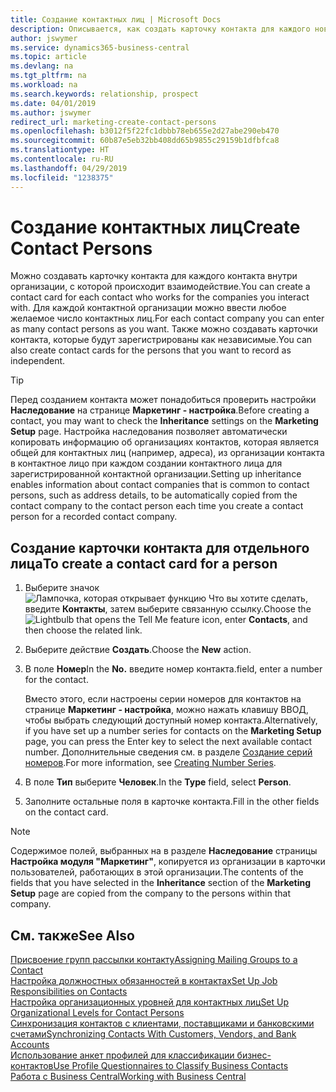 ```yaml
---
title: Создание контактных лиц | Microsoft Docs
description: Описывается, как создать карточку контакта для каждого нового лица или потенциального клиента, с которым у вас деловые отношения.
author: jswymer
ms.service: dynamics365-business-central
ms.topic: article
ms.devlang: na
ms.tgt_pltfrm: na
ms.workload: na
ms.search.keywords: relationship, prospect
ms.date: 04/01/2019
ms.author: jswymer
redirect_url: marketing-create-contact-persons
ms.openlocfilehash: b3012f5f22fc1dbbb78eb655e2d27abe290eb470
ms.sourcegitcommit: 60b87e5eb32bb408dd65b9855c29159b1dfbfca8
ms.translationtype: HT
ms.contentlocale: ru-RU
ms.lasthandoff: 04/29/2019
ms.locfileid: "1238375"
---
```

# <a name="create-contact-persons"></a><span data-ttu-id="90b9c-103">Создание контактных лиц</span><span class="sxs-lookup"><span data-stu-id="90b9c-103">Create Contact Persons</span></span>
<span data-ttu-id="90b9c-104">Можно создавать карточку контакта для каждого контакта внутри организации, с которой происходит взаимодействие.</span><span class="sxs-lookup"><span data-stu-id="90b9c-104">You can create a contact card for each contact who works for the companies you interact with.</span></span> <span data-ttu-id="90b9c-105">Для каждой контактной организации можно ввести любое желаемое число контактных лиц.</span><span class="sxs-lookup"><span data-stu-id="90b9c-105">For each contact company you can enter as many contact persons as you want.</span></span> <span data-ttu-id="90b9c-106">Также можно создавать карточки контакта, которые будут зарегистрированы как независимые.</span><span class="sxs-lookup"><span data-stu-id="90b9c-106">You can also create contact cards for the persons that you want to record as independent.</span></span>

> [!TIP]  
>   <span data-ttu-id="90b9c-107">Перед созданием контакта может понадобиться проверить настройки **Наследование** на странице **Маркетинг - настройка**.</span><span class="sxs-lookup"><span data-stu-id="90b9c-107">Before creating a contact, you may want to check the **Inheritance** settings on the **Marketing Setup** page.</span></span> <span data-ttu-id="90b9c-108">Настройка наследования позволяет автоматически копировать информацию об организациях контактов, которая является общей для контактных лиц (например, адреса), из организации контакта в контактное лицо при каждом создании контактного лица для зарегистрированной контактной организации.</span><span class="sxs-lookup"><span data-stu-id="90b9c-108">Setting up inheritance enables information about contact companies that is common to contact persons, such as address details, to be automatically copied from the contact company to the contact person each time you create a contact person for a recorded contact company.</span></span>

## <a name="to-create-a-contact-card-for-a-person"></a><span data-ttu-id="90b9c-109">Создание карточки контакта для отдельного лица</span><span class="sxs-lookup"><span data-stu-id="90b9c-109">To create a contact card for a person</span></span>
1. <span data-ttu-id="90b9c-110">Выберите значок ![Лампочка, которая открывает функцию Что вы хотите сделать](media/ui-search/search_small.png "Что вы хотите сделать"), введите **Контакты**, затем выберите связанную ссылку.</span><span class="sxs-lookup"><span data-stu-id="90b9c-110">Choose the ![Lightbulb that opens the Tell Me feature](media/ui-search/search_small.png "Tell me what you want to do") icon, enter **Contacts**, and then choose the related link.</span></span>
2. <span data-ttu-id="90b9c-111">Выберите действие **Создать**.</span><span class="sxs-lookup"><span data-stu-id="90b9c-111">Choose the **New** action.</span></span>
3. <span data-ttu-id="90b9c-112">В поле **Номер**</span><span class="sxs-lookup"><span data-stu-id="90b9c-112">In the **No.**</span></span> <span data-ttu-id="90b9c-113">введите номер контакта.</span><span class="sxs-lookup"><span data-stu-id="90b9c-113">field, enter a number for the contact.</span></span>

    <span data-ttu-id="90b9c-114">Вместо этого, если настроены серии номеров для контактов на странице **Маркетинг - настройка**, можно нажать клавишу ВВОД, чтобы выбрать следующий доступный номер контакта.</span><span class="sxs-lookup"><span data-stu-id="90b9c-114">Alternatively, if you have set up a number series for contacts on the **Marketing Setup** page, you can press the Enter key to select the next available contact number.</span></span> <span data-ttu-id="90b9c-115">Дополнительные сведения см. в разделе [Создание серий номеров](ui-create-number-series.md).</span><span class="sxs-lookup"><span data-stu-id="90b9c-115">For more information, see [Creating Number Series](ui-create-number-series.md).</span></span>
4. <span data-ttu-id="90b9c-116">В поле **Тип** выберите **Человек**.</span><span class="sxs-lookup"><span data-stu-id="90b9c-116">In the **Type** field, select **Person**.</span></span>
5. <span data-ttu-id="90b9c-117">Заполните остальные поля в карточке контакта.</span><span class="sxs-lookup"><span data-stu-id="90b9c-117">Fill in the other fields on the contact card.</span></span>

> [!NOTE]  
>   <span data-ttu-id="90b9c-118">Содержимое полей, выбранных на в разделе **Наследование** страницы **Настройка модуля "Маркетинг"**, копируется из организации в карточки пользователей, работающих в этой организации.</span><span class="sxs-lookup"><span data-stu-id="90b9c-118">The contents of the fields that you have selected in the **Inheritance** section of the **Marketing Setup** page are copied from the company to the persons within that company.</span></span>

## <a name="see-also"></a><span data-ttu-id="90b9c-119">См. также</span><span class="sxs-lookup"><span data-stu-id="90b9c-119">See Also</span></span>
[<span data-ttu-id="90b9c-120">Присвоение групп рассылки контакту</span><span class="sxs-lookup"><span data-stu-id="90b9c-120">Assigning Mailing Groups to a Contact</span></span>](marketing-mailing-groups.md#AssignMailGroupContact)  
[<span data-ttu-id="90b9c-121">Настройка должностных обязанностей в контактах</span><span class="sxs-lookup"><span data-stu-id="90b9c-121">Set Up Job Responsibilities on Contacts</span></span>](marketing-job-responsibilities.md)  
[<span data-ttu-id="90b9c-122">Настройка организационных уровней для контактных лиц</span><span class="sxs-lookup"><span data-stu-id="90b9c-122">Set Up Organizational Levels for Contact Persons</span></span>](marketing-organizational-levels.md)  
[<span data-ttu-id="90b9c-123">Синхронизация контактов с клиентами, поставщиками и банковскими счетами</span><span class="sxs-lookup"><span data-stu-id="90b9c-123">Synchronizing Contacts With Customers, Vendors, and Bank Accounts</span></span>](marketing-synchronize-contacts-customers-vendors-bank-accounts.md)  
[<span data-ttu-id="90b9c-124">Использование анкет профилей для классификации бизнес-контактов</span><span class="sxs-lookup"><span data-stu-id="90b9c-124">Use Profile Questionnaires to Classify Business Contacts</span></span>](marketing-create-contact-profile-questionnaire.md)  
[<span data-ttu-id="90b9c-125">Работа с Business Central</span><span class="sxs-lookup"><span data-stu-id="90b9c-125">Working with Business Central</span></span>](ui-work-product.md)  

